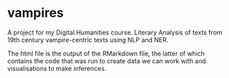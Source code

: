 # vampires
A project for my Digital Humanities course. Literary Analysis of texts from 19th century vampire-centric texts using NLP and NER.

The html file is the output of the RMarkdown file, the latter of which contains the code that was run to create data we can work with and visualisations to make inferences. 
